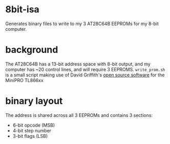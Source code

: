 # 8bit-isa
Generates binary files to write to my 3 AT28C64B EEPROMs for my 8-bit computer.

# background
The AT28C64B has a 13-bit address space with 8-bit output, and my computer has ~20 control lines, and will require 3 EEPROMS.
`write_prom.sh` is a small script making use of David Griffith's [open source software](https://gitlab.com/DavidGriffith/minipro) for the MiniPRO TL866xx

# binary layout

The address is shared across all 3 EEPROMs and contains 3 sections:
 - 6-bit opcode (MSB)
 - 4-bit step number
 - 3-bit flags (LSB)

